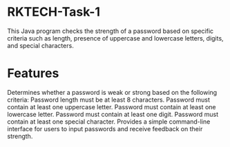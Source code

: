 # RKTECH-Task-1

This Java program checks the strength of a password based on specific criteria such as length, presence of uppercase and lowercase letters, digits, and special characters.

# Features

Determines whether a password is weak or strong based on the following criteria:
Password length must be at least 8 characters.
Password must contain at least one uppercase letter.
Password must contain at least one lowercase letter.
Password must contain at least one digit.
Password must contain at least one special character.
Provides a simple command-line interface for users to input passwords and receive feedback on their strength.